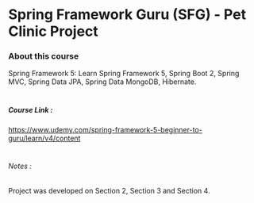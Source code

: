 # Spring Framework Guru (SFG) - Pet Clinic Project

### About this course
Spring Framework 5: Learn Spring Framework 5, Spring Boot 2, Spring MVC, Spring Data JPA, Spring Data MongoDB, Hibernate.

#
##### Course Link : 
https://www.udemy.com/spring-framework-5-beginner-to-guru/learn/v4/content

#
###### Notes : 
Project was developed on Section 2, Section 3 and Section 4.
